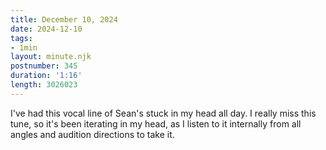 ```yaml
---
title: December 10, 2024
date: 2024-12-10
tags:
- 1min
layout: minute.njk
postnumber: 345
duration: '1:16'
length: 3026023
---
```

I've had this vocal line of Sean's stuck in my head all day. I really miss this tune, so it's been iterating in my head, as I listen to it internally from all angles and audition directions to take it.